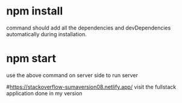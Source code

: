 # npm install 
command should add all the dependencies and devDependencies automatically during installation.

# npm start
use the above command on server side to run server


#https://stackoverflow-sumaversion08.netlify.app/
visit the fullstack application done in my version
